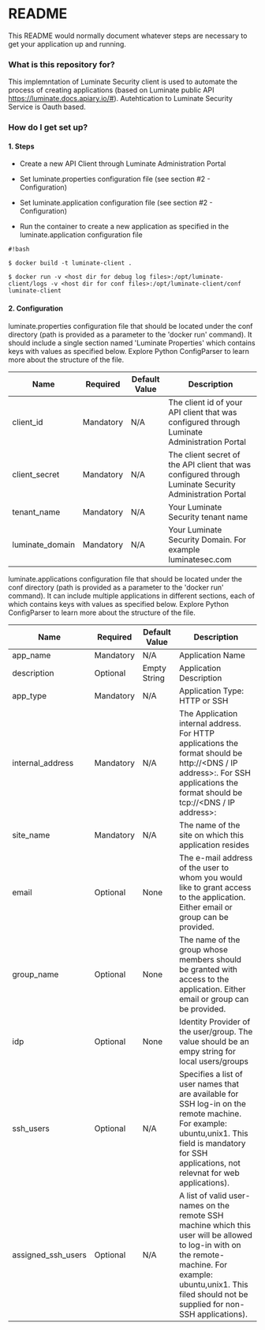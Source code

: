 # README #

This README would normally document whatever steps are necessary to get your application up and running.

### What is this repository for? ###

This implemntation of Luminate Security client is used to automate the process of creating applications (based on Luminate public API https://luminate.docs.apiary.io/#). 
Autehtication to Luminate Security Service is Oauth based.


### How do I get set up? ###

#### 1. Steps

* Create a new API Client through Luminate Administration Portal

* Set luminate.properties configuration file (see section #2 - Configuration)

* Set luminate.application configuration file (see section #2 - Configuration)

* Run the container to create a new application as specified in the luminate.application configuration file 

```
#!bash

$ docker build -t luminate-client .

$ docker run -v <host dir for debug log files>:/opt/luminate-client/logs -v <host dir for conf files>:/opt/luminate-client/conf luminate-client
```

#### 2. Configuration

  luminate.properties configuration file that should be located under the conf directory (path is provided as a parameter to the 'docker run' command). It should include a single section named 'Luminate Properties' which contains keys with values as specified below. Explore Python ConfigParser to learn more about the structure of the file. 

  |Name                | Required  | Default Value   | Description                                                                                             | 
  |--------------------|-----------|---------------- |---------------------------------------------------------------------------------------------------------|
  |client_id           | Mandatory | N/A             | The client id of your API client that was configured through Luminate Administration Portal             |
  |client_secret       | Mandatory | N/A             | The client secret of the API client that was configured through Luminate Security Administration Portal |
  |tenant_name         | Mandatory | N/A             | Your Luminate Security tenant name                                                                      |
  |luminate_domain     | Mandatory | N/A             | Your Luminate Security Domain. For example luminatesec.com                      |


  luminate.applications configuration file that should be located under the conf directory (path is provided as a parameter to the 'docker run' command). It can include multiple applications in different sections, each of which contains keys with values as specified below. Explore Python ConfigParser to learn more about the structure of the file. 

  |Name                | Required  | Default Value | Description                                                                              |
  |--------------------|-----------|---------------|------------------------------------------------------------------------------------------|
  |app_name            | Mandatory | N/A           | Application Name                                                                         |
  |description         | Optional  | Empty String  | Application Description                                                                  |
  |app_type            | Mandatory | N/A           | Application Type: HTTP or SSH                                                            |
  |internal_address    | Mandatory | N/A           | The Application internal address. For HTTP applications the format should be http://<DNS / IP address>:<port>. For SSH applications the format should be tcp://<DNS / IP address>:<port> |
  |site_name           | Mandatory | N/A           | The name of the site on which this application resides                                   |
  |email               | Optional  | None          | The e-mail address of the user to whom you would like to grant access to the application. Either email or group can be provided. |    
  |group_name          | Optional  | None          | The name of the group whose members should be granted with access to the application. Either email or group can be provided.     |                       
  |idp                 | Optional  | None          | Identity Provider of the user/group. The value should be an empy string for local users/groups                                                    |
  |ssh_users           | Optional  | N/A           | Specifies a list of user names that are available for SSH log-in on the remote machine. For example: ubuntu,unix1. This field is mandatory for SSH applications, not relevnat for web applications).    |
   |assigned_ssh_users  | Optional  | N/A           | A list of valid user-names on the remote SSH machine which this user will be allowed to log-in with on the remote-machine. For example: ubuntu,unix1. This filed should not be supplied for non-SSH applications). |
  
